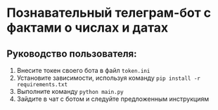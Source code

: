# Познавательный телеграм-бот с фактами о числах и датах
## Руководство пользователя:
1. Внесите токен своего бота в файл `token.ini` 
2. Установите зависимости, используя команду `pip install -r requirements.txt`
3. Выполните команду `python main.py`
4. Зайдите в чат с ботом и следуйте предложенным инструкциям